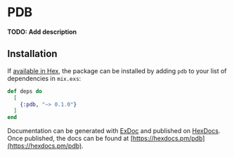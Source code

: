 # PDB

**TODO: Add description**

## Installation

If [available in Hex](https://hex.pm/docs/publish), the package can be installed
by adding `pdb` to your list of dependencies in `mix.exs`:

```elixir
def deps do
  [
    {:pdb, "~> 0.1.0"}
  ]
end
```

Documentation can be generated with [ExDoc](https://github.com/elixir-lang/ex_doc)
and published on [HexDocs](https://hexdocs.pm). Once published, the docs can
be found at [https://hexdocs.pm/pdb](https://hexdocs.pm/pdb).

